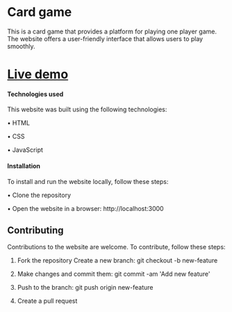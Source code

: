 # Card game


This is a card game that provides a platform for playing one player game. The website offers a user-friendly interface that allows users to play smoothly.


# [Live demo](https://cardgameflex.vercel.app/)


#### Technologies used


This website was built using the following technologies:

• HTML

• CSS

• JavaScript


#### Installation


To install and run the website locally, follow these steps:

• Clone the repository

• Open the website in a browser: http://localhost:3000


## Contributing


Contributions to the website are welcome. To contribute, follow these steps:

1. Fork the repository Create a new branch: git checkout -b new-feature

2. Make changes and commit them: git commit -am 'Add new feature'

3. Push to the branch: git push origin new-feature

4. Create a pull request
